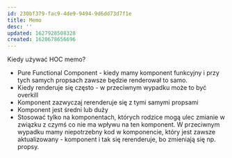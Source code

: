 ```yaml
---
id: 230bf379-fac9-4de9-9494-9d6dd73d7f1e
title: Memo
desc: ''
updated: 1627928508328
created: 1620678656696
---
```


Kiedy używać HOC memo?

- Pure Functional Component - kiedy mamy komponent funkcyjny i przy tych samych propsach zawsze będzie renderował to samo.
- Kiedy renderuje się często - w przeciwnym wypadku może to być overkill
- Komponent zazwyczaj rerenderuje się z tymi samymi propsami 
- Komponent jest średni lub duży
- Stosować tylko na komponentach, których rodzice mogą ulec zmianie w związku z czymś co nie ma wpływu na ten komponent. W przeciwnym wypadku mamy niepotrzebny kod  w komponencie, który jest zawsze aktualizowany - komponent i tak się rerenderuje, bo zmieniają się np. propsy.